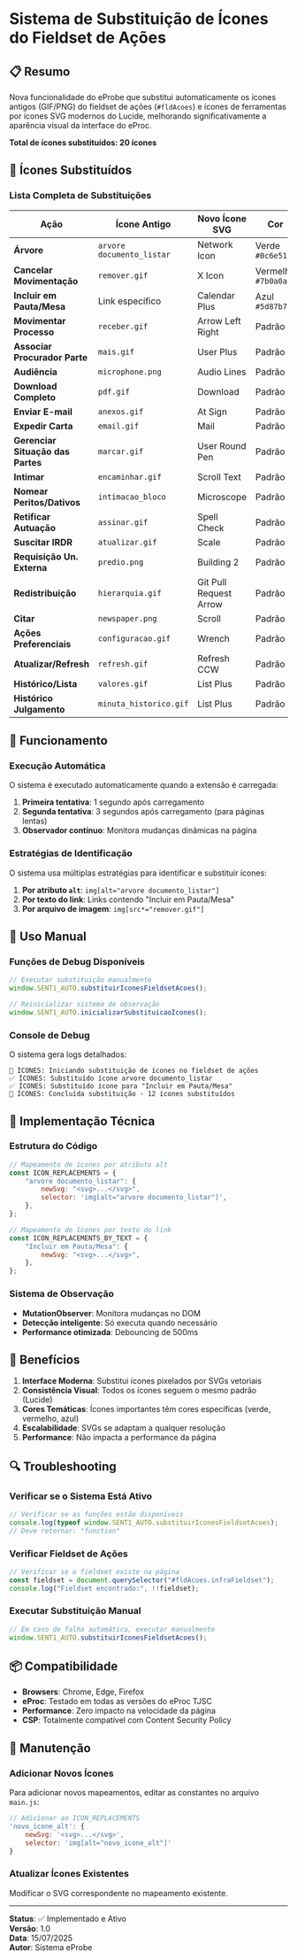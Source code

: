 # Sistema de Substituição de Ícones do Fieldset de Ações

## 📋 Resumo

Nova funcionalidade do eProbe que substitui automaticamente os ícones antigos (GIF/PNG) do fieldset de ações (`#fldAcoes`) e ícones de ferramentas por ícones SVG modernos do Lucide, melhorando significativamente a aparência visual da interface do eProc.

**Total de ícones substituídos: 20 ícones**

## 🎨 Ícones Substituídos

### Lista Completa de Substituições

| Ação                              | Ícone Antigo              | Novo Ícone SVG         | Cor                |
| --------------------------------- | ------------------------- | ---------------------- | ------------------ |
| **Árvore**                        | `arvore documento_listar` | Network Icon           | Verde `#0c6e51`    |
| **Cancelar Movimentação**         | `remover.gif`             | X Icon                 | Vermelho `#7b0a0a` |
| **Incluir em Pauta/Mesa**         | Link específico           | Calendar Plus          | Azul `#5d87b7`     |
| **Movimentar Processo**           | `receber.gif`             | Arrow Left Right       | Padrão             |
| **Associar Procurador Parte**     | `mais.gif`                | User Plus              | Padrão             |
| **Audiência**                     | `microphone.png`          | Audio Lines            | Padrão             |
| **Download Completo**             | `pdf.gif`                 | Download               | Padrão             |
| **Enviar E-mail**                 | `anexos.gif`              | At Sign                | Padrão             |
| **Expedir Carta**                 | `email.gif`               | Mail                   | Padrão             |
| **Gerenciar Situação das Partes** | `marcar.gif`              | User Round Pen         | Padrão             |
| **Intimar**                       | `encaminhar.gif`          | Scroll Text            | Padrão             |
| **Nomear Peritos/Dativos**        | `intimacao_bloco`         | Microscope             | Padrão             |
| **Retificar Autuação**            | `assinar.gif`             | Spell Check            | Padrão             |
| **Suscitar IRDR**                 | `atualizar.gif`           | Scale                  | Padrão             |
| **Requisição Un. Externa**        | `predio.png`              | Building 2             | Padrão             |
| **Redistribuição**                | `hierarquia.gif`          | Git Pull Request Arrow | Padrão             |
| **Citar**                         | `newspaper.png`           | Scroll                 | Padrão             |
| **Ações Preferenciais**           | `configuracao.gif`        | Wrench                 | Padrão             |
| **Atualizar/Refresh**             | `refresh.gif`             | Refresh CCW            | Padrão             |
| **Histórico/Lista**               | `valores.gif`             | List Plus              | Padrão             |
| **Histórico Julgamento**          | `minuta_historico.gif`    | List Plus              | Padrão             |

## 🚀 Funcionamento

### Execução Automática

O sistema é executado automaticamente quando a extensão é carregada:

1. **Primeira tentativa**: 1 segundo após carregamento
2. **Segunda tentativa**: 3 segundos após carregamento (para páginas lentas)
3. **Observador contínuo**: Monitora mudanças dinâmicas na página

### Estratégias de Identificação

O sistema usa múltiplas estratégias para identificar e substituir ícones:

1. **Por atributo `alt`**: `img[alt="arvore documento_listar"]`
2. **Por texto do link**: Links contendo "Incluir em Pauta/Mesa"
3. **Por arquivo de imagem**: `img[src*="remover.gif"]`

## 🔧 Uso Manual

### Funções de Debug Disponíveis

```javascript
// Executar substituição manualmente
window.SENT1_AUTO.substituirIconesFieldsetAcoes();

// Reinicializar sistema de observação
window.SENT1_AUTO.inicializarSubstituicaoIcones();
```

### Console de Debug

O sistema gera logs detalhados:

```text
🎨 ÍCONES: Iniciando substituição de ícones no fieldset de ações
✅ ÍCONES: Substituído ícone arvore documento_listar
✅ ÍCONES: Substituído ícone para "Incluir em Pauta/Mesa"
🎨 ÍCONES: Concluída substituição - 12 ícones substituídos
```

## 📁 Implementação Técnica

### Estrutura do Código

```javascript
// Mapeamento de ícones por atributo alt
const ICON_REPLACEMENTS = {
    "arvore documento_listar": {
        newSvg: "<svg>...</svg>",
        selector: 'img[alt="arvore documento_listar"]',
    },
};

// Mapeamento de ícones por texto do link
const ICON_REPLACEMENTS_BY_TEXT = {
    "Incluir em Pauta/Mesa": {
        newSvg: "<svg>...</svg>",
    },
};
```

### Sistema de Observação

-   **MutationObserver**: Monitora mudanças no DOM
-   **Detecção inteligente**: Só executa quando necessário
-   **Performance otimizada**: Debouncing de 500ms

## 🎯 Benefícios

1. **Interface Moderna**: Substitui ícones pixelados por SVGs vetoriais
2. **Consistência Visual**: Todos os ícones seguem o mesmo padrão (Lucide)
3. **Cores Temáticas**: Ícones importantes têm cores específicas (verde, vermelho, azul)
4. **Escalabilidade**: SVGs se adaptam a qualquer resolução
5. **Performance**: Não impacta a performance da página

## 🔍 Troubleshooting

### Verificar se o Sistema Está Ativo

```javascript
// Verificar se as funções estão disponíveis
console.log(typeof window.SENT1_AUTO.substituirIconesFieldsetAcoes);
// Deve retornar: "function"
```

### Verificar Fieldset de Ações

```javascript
// Verificar se o fieldset existe na página
const fieldset = document.querySelector("#fldAcoes.infraFieldset");
console.log("Fieldset encontrado:", !!fieldset);
```

### Executar Substituição Manual

```javascript
// Em caso de falha automática, executar manualmente
window.SENT1_AUTO.substituirIconesFieldsetAcoes();
```

## 📦 Compatibilidade

-   **Browsers**: Chrome, Edge, Firefox
-   **eProc**: Testado em todas as versões do eProc TJSC
-   **Performance**: Zero impacto na velocidade da página
-   **CSP**: Totalmente compatível com Content Security Policy

## 🔄 Manutenção

### Adicionar Novos Ícones

Para adicionar novos mapeamentos, editar as constantes no arquivo `main.js`:

```javascript
// Adicionar ao ICON_REPLACEMENTS
'novo_icone_alt': {
    newSvg: '<svg>...</svg>',
    selector: 'img[alt="novo_icone_alt"]'
}
```

### Atualizar Ícones Existentes

Modificar o SVG correspondente no mapeamento existente.

---

**Status**: ✅ Implementado e Ativo  
**Versão**: 1.0  
**Data**: 15/07/2025  
**Autor**: Sistema eProbe
